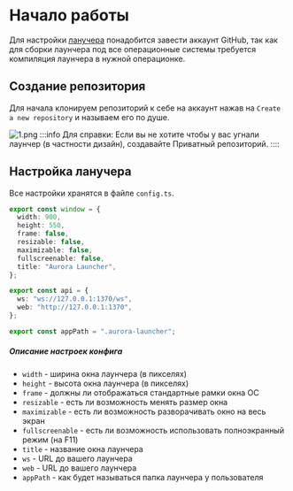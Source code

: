 # Начало работы

Для настройки [ланучера](https://github.com/AuroraTeam/Launcher) понадобится завести аккаунт GitHub, так как для сборки лаунчера под все операционные системы требуется компиляция лаунчера в нужной операционке.

## Создание репозитория

Для начала клонируем репозиторий к себе на аккаунт нажав на `Create a new repository` и называем его по душе.

![1.png](/foto-github/1.png)
:::info Для справки:
Если вы не хотите чтобы у вас угнали лаунчер (в частности дизайн), создавайте Приватный репозиторий.
::::

## Настройка ланучера

Все настройки хранятся в файле `config.ts`.

```ts
export const window = {
  width: 900,
  height: 550,
  frame: false,
  resizable: false,
  maximizable: false,
  fullscreenable: false,
  title: "Aurora Launcher",
};

export const api = {
  ws: "ws://127.0.0.1:1370/ws",
  web: "http://127.0.0.1:1370",
};

export const appPath = ".aurora-launcher";
```

##### Описание настроек конфига

- `width` - ширина окна лаунчера (в пикселях)
- `height` - высота окна лаунчера (в пикселях)
- `frame` - должны ли отображаться стандартные рамки окна ОС
- `resizable` - есть ли возможность менять размер окна
- `maximizable` - есть ли возможность разворачивать окно на весь экран
- `fullscreenable` - есть ли возможность использовать полноэкранный режим (на F11)
- `title` - название окна лаунчера
- `ws` - URL до вашего лаунчера
- `web` - URL до вашего лаунчера
- `appPath` - как будет называться папка лаунчера у пользователя
